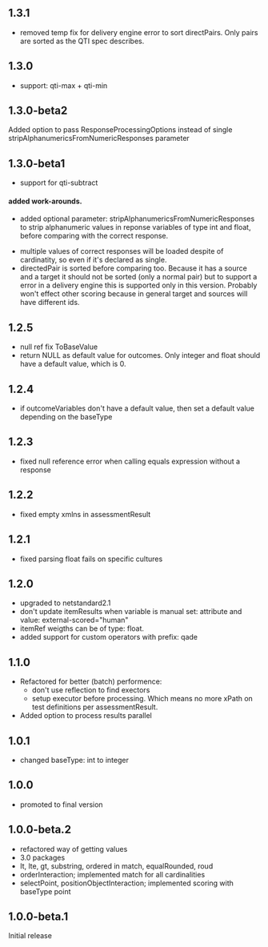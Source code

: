 ## 1.3.1

- removed temp fix for delivery engine error to sort directPairs. Only pairs are sorted as the QTI spec describes.

## 1.3.0

- support: qti-max + qti-min

## 1.3.0-beta2

Added option to pass ResponseProcessingOptions instead of single stripAlphanumericsFromNumericResponses parameter

## 1.3.0-beta1

- support for qti-subtract

#### added work-arounds.

- added optional parameter: stripAlphanumericsFromNumericResponses to strip alphanumeric values in reponse variables of type int and float, before comparing with the correct response.

* multiple values of correct responses will be loaded despite of cardinatity, so even if it's declared as single.
* directedPair is sorted before comparing too. Because it has a source and a target it should not be sorted (only a normal pair) but to support a error in a delivery engine this is supported only in this version. Probably won't effect other scoring because in general target and sources will have different ids.

## 1.2.5

- null ref fix ToBaseValue
- return NULL as default value for outcomes. Only integer and float should have a default value, which is 0.

## 1.2.4

- if outcomeVariables don't have a default value, then set a default value depending on the baseType

## 1.2.3

- fixed null reference error when calling equals expression without a response

## 1.2.2

- fixed empty xmlns in assessmentResult

## 1.2.1

- fixed parsing float fails on specific cultures

## 1.2.0

- upgraded to netstandard2.1
- don't update itemResults when variable is manual set: attribute and value: external-scored="human"
- itemRef weigths can be of type: float.
- added support for custom operators with prefix: qade

## 1.1.0

- Refactored for better (batch) performence:
  - don't use reflection to find exectors
  - setup executor before processing. Which means no more xPath on test definitions per assessmentResult.
- Added option to process results parallel

## 1.0.1

- changed baseType: int to integer

## 1.0.0

- promoted to final version

## 1.0.0-beta.2

- refactored way of getting values
- 3.0 packages
- lt, lte, gt, substring, ordered in match, equalRounded, roud
- orderInteraction; implemented match for all cardinalities
- selectPoint, positionObjectInteraction; implemented scoring with baseType point

## 1.0.0-beta.1

Initial release
